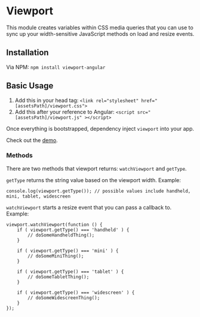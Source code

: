Viewport
========

This module creates variables within CSS media queries that you can use to sync up your width-sensitive JavaScript methods on load and resize events.

## Installation ##

Via NPM: `npm install viewport-angular`

## Basic Usage ##

1. Add this in your head tag:
    `<link rel="stylesheet" href="[assetsPath]/viewport.css">`
2. Add this after your reference to Angular:
    `<script src="[assetsPath]/viewport.js" ></script>`

Once everything is bootstrapped, dependency inject `viewport` into your app.

Check out the [demo](http://mattturnure.github.io/Viewport/).

### Methods ###

There are two methods that viewport returns: `watchViewport` and `getType`.

`getType` returns the string value based on the viewport width. Example:

`console.log(viewport.getType()); // possible values include handheld, mini, tablet, widescreen`

`watchViewport` starts a resize event that you can pass a callback to. Example:

```
viewport.watchViewport(function () {
    if ( viewport.getType() === 'handheld' ) {
        // doSomeHandheldThing();
    }

    if ( viewport.getType() === 'mini' ) {
        // doSomeMiniThing();
    }

    if ( viewport.getType() === 'tablet' ) {
        // doSomeTabletThing();
    }

    if ( viewport.getType() === 'widescreen' ) {
        // doSomeWidescreenThing();
    }
});
```

